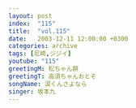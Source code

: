 ```yaml
---
layout: post
index:  "115"
title:  "vol.115"
date:   2003-12-11 12:00:00 +0300
categories: archive
tags: [尼崎,ジジイ]
youtube: "115"
greetingM: 松ちゃん餅
greetingT: 高須ちゃんおとそ
songName: 涙くんさよなら
singer: 坂本九
---
```

